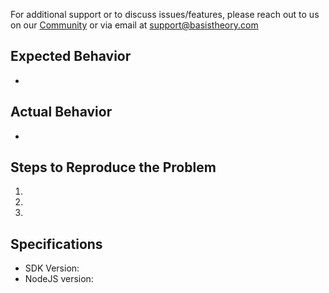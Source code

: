 For additional support or to discuss issues/features, please reach out to us on our [Community](https://community.basistheory.com) or via email at [support@basistheory.com](mailto:support@basistheory.com)

## Expected Behavior

-

## Actual Behavior

-

## Steps to Reproduce the Problem

1.
1.
1.

## Specifications

- SDK Version:
- NodeJS version:
